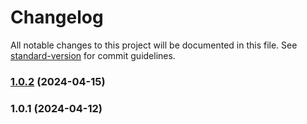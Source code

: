# Changelog

All notable changes to this project will be documented in this file. See [standard-version](https://github.com/conventional-changelog/standard-version) for commit guidelines.

### [1.0.2](https://github.com/YOUR_GITHUB_USER_NAME/litworks/compare/v1.0.1...v1.0.2) (2024-04-15)

### 1.0.1 (2024-04-12)
